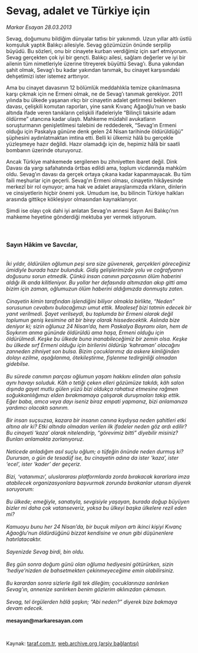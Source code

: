 # Sevag, adalet ve Türkiye için

*Markar Esayan 28.03.2013*

<div class="yazi"><p>Sevag, doğumunu bildiğim dünyalar tatlısı bir yakınımdı. Uzun yıllar altlı üstlü komşuluk yaptık Balıkçı ailesiyle. Sevag gözümüzün önünde serpilip büyüdü. Bu sözleri, onu bir cinayete kurban verdiğimiz için sarf etmiyorum. Sevag gerçekten çok iyi bir gençti. Balıkçı ailesi, sağlam değerler ve iyi bir ailenin tüm nimetleriyle üzerine titreyerek büyüttü Sevag’ı. Buna yakından şahit olmak, Sevag’ı bu kadar yakından tanımak, bu cinayet karşısındaki dehşetimizi ister istemez arttırıyor. </p>
<p>Ama bu cinayet davasının 12 bölümlük meddahlıkla temize çıkarılmasına karşı çıkmak için ne Ermeni olmak, ne de Sevag’ı tanımak gerekiyor. 2011 yılında bu ülkede yaşanan ırkçı bir cinayetin adalet getirmesi beklenen davası, çelişkili komutan raporları, yine sanık Kıvanç Ağaoğlu’nun ve baskı altında ifade veren tanıkların çelişkili ifadeleriyle “Bilinçli taksirle adam öldürme” utancına kadar ulaştı. Mahkeme müdahil avukatların soruşturmanın genişletilmesi talebini de reddederek, “Sevag’ın Ermeni olduğu için Paskalya gününe denk gelen 24 Nisan tarihinde öldürüldüğü” şüphesini aydınlatmaktan imtina etti. Belli ki ülkemiz hâlâ bu gerçekle yüzleşmeye hazır değildi. Hazır olamadığı için de, hepimiz hâlâ bir saatli bombanın üzerinde oturuyoruz. </p>
<p>Ancak Türkiye mahkemede sergilenen bu zihniyetten ibaret değil. Dink Davası da yargı safahatında örtbas edildi ama, toplum vicdanında mahkûm oldu. Sevag’ın davası da gerçek ortaya çıkana kadar kapanmayacak. Bu tüm faili meşhurlar için geçerli. Sevag’ın Ermeni olması, cinayetin hikâyesinde merkezî bir rol oynuyor; ama hak ve adalet arayışlarımızda ırkların, dinlerin ve cinsiyetlerin hiçbir önemi yok. Umudum ise, bu bilincin Türkiye halkları arasında gittikçe kökleşiyor olmasından kaynaklanıyor. </p>
<p>Şimdi ise olayı çok dahi iyi anlatan Sevag’ın annesi Sayın Ani Balıkçı’nın mahkeme heyetine gönderdiği mektuba yer vermek istiyorum.<br/><br/><br/><b><i></i></b></p>
<h3>Sayın Hâkim ve Savcılar,</h3>
<p><i><br/>İki yıldır, öldürülen oğlumun peşi sıra size güvenerek, gerçekleri göreceğiniz ümidiyle burada hazır bulunduk. Gidiş gelişlerimizde yolu ve coğrafyanın doğusunu sorun etmedik. Çünkü insan canının parçasının ölüm haberini aldığı ilk anda kilitleniyor. Bu yollar her defasında altımızdan akıp gitti ama bizim için zaman, oğlumuzun ölüm haberini aldığımızda donmuştu zaten.<br/><br/></i><i>Cinayetin kimin tarafından işlendiğini biliyor olmakla birlikte, “Neden” sorusunun cevabını bulacağımızı umut ettik. Maalesef bizi tatmin edecek bir yanıt verilmedi. Şayet verilseydi, bu toplumda bir Ermeni olarak değil toplumun geniş kesimine ait bir birey olarak hissedecektik. Aslında bize deniyor ki; sizin oğlunuz 24 Nisan’da, hem Paskalya Bayramı olan, hem de Soykırım anma gününde öldürüldü ama haşa, Ermeni olduğu için öldürülmedi. Keşke bu ülkede buna inanabileceğimiz bir zemin olsa. Keşke bu ülkede sırf Ermeni olduğu için birilerini öldürüp ‘kahraman’ olacağını zanneden zihniyet son bulsa. Bizim çocuklarımız da askere kimliğinden dolayı ezilme, aşağılanma, ötekileştirme, fişlenme tedirginliği olmadan gidebilse.<br/><br/></i><i>Bu sürede canımın parçası oğlumun yaşam hakkını elinden alan şahısla aynı havayı soluduk. Kâh o tetiği çeken elleri gözümüze takıldı, kâh salon dışında gayet mutlu gülen yüzü bizi oldukça rahatsız etmesine rağmen soğukkanlılığımızı elden bırakmamaya çalışarak duruşmaları takip ettik. Eğer baba, amca veya dayı iseniz biraz empati yapmanız, bizi anlamanıza yardımcı olacaktı sanırım.<br/><br/></i><i>Bir insan suçsuzsa, kazara bir insanın canına kıydıysa neden şahitleri etki altına alır ki? Etki altında olmadan verilen ilk ifadeler neden göz ardı edilir? Bu cinayeti ‘kaza’ olarak nitelendirip, “görevimiz bitti” diyebilir misiniz? Bunları anlamakta zorlanıyoruz.<br/><br/></i><i>Neticede anladığım asıl suçlu oğlum; o tüfeğin önünde neden durmuş ki? Durursan, o gün de tesadüf ise, bu cinayetin adına da ister ‘kaza’, ister ‘ecel’, ister ‘kader’ der geçeriz.<br/><br/></i><i>Bizi, ‘vatanımızı’, uluslararası platformlarda zorda bırakacak kararlara imza atabilecek organizasyonlara başvurmak zorunda bırakanlar utansın diyerek soruyorum:<br/><br/></i><i>Bu ülkede; emeğiyle, sanatıyla, sevgisiyle yaşayan, burada doğup büyüyen bizler mi daha çok vatanseveriz, yoksa bu ülkeyi başka ülkelere rezil eden mi?<br/><br/></i><i>Kamuoyu bunu her 24 Nisan’da, bir buçuk milyon artı ikinci kişiyi Kıvanç Ağaoğlu’nun öldürdüğünü bizzat kendisine ve onun gibi düşünenlere hatırlatacaktır.<br/><br/></i><i>Sayenizde Sevag birdi, bin oldu.<br/><br/></i><i>Beş gün sonra doğum günü olan oğluma hediyesini götürürken, sizin ‘hediye’nizden de bahsetmekten çekinmeyeceğime emin olabilirsiniz.<br/><br/></i><i>Bu karardan sonra sizlerle ilgili tek dileğim; çocuklarınıza sarılırken Sevag’ın, annenize sarılırken benim gözlerim aklınızdan çıkmasın.<br/><br/></i><i>Sevag, tel örgülerden hâlâ şaşkın; “Abi neden?” diyerek bize bakmaya devam edecek.<br/><br/></i><b>mesayan@markaresayan.com</b></p>
<p> </p>
</div>

Kaynak: [taraf.com.tr](http://www.taraf.com.tr/markar-esayan/makale-sevag-adalet-ve-turkiye-icin.htm), [web.archive.org (arşiv bağlantısı)](http://web.archive.org/web/20131107122356/http://www.taraf.com.tr/markar-esayan/makale-sevag-adalet-ve-turkiye-icin.htm)
